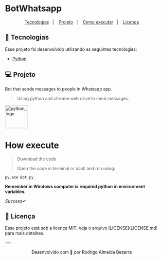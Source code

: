 # BotWhatsapp  

<p align="center">
  <a href="#tecnologias">Tecnologias</a>&nbsp;&nbsp;&nbsp;|&nbsp;&nbsp;&nbsp;
  <a href="#projeto">Projeto</a>&nbsp;&nbsp;&nbsp;|&nbsp;&nbsp;&nbsp;
  <a href="#how-execute">Como executar</a>&nbsp;&nbsp;&nbsp;|&nbsp;&nbsp;&nbsp;
  <a href="#licença">Licença</a>
</p>


## 🚀 Tecnologias

<p id="tecnologias">Esse projeto foi desenvolvido utilizando as seguintes tecnologias:</p>

- [Python](https://www.python.org/)


## 💻 Projeto

<p id="projeto">Bot that sends messages to people in Whatsapp app.</p> 

>Using python and chrome web drive to send messages.


<img src="https://camo.githubusercontent.com/888e388801f947dec7c3d843942c277af25fe2b1aed1821542c4e711f210312a/68747470733a2f2f75706c6f61642e77696b696d656469612e6f72672f77696b6970656469612f636f6d6d6f6e732f7468756d622f632f63332f507974686f6e2d6c6f676f2d6e6f746578742e7376672f37363870782d507974686f6e2d6c6f676f2d6e6f746578742e7376672e706e67" alt="python_logo" width="75px"/>

# How execute 

> <p id="how-execute">Download the code</p>
> <p>Open the code in terminal or bash and run using:</p>
  ```py.exe Bot.py```
  
**Remember in Windows computer is required python in environment variables.**

*_Success✔_*

## 📝 Licença

<p id="licença">Esse projeto está sob a licença MIT. Veja o arquivo [LICENSE](LICENSE.md) para mais detalhes.</p>
---

<p align="center">Desenvolvido com 💙 por Rodrigo Almeida Bezerra</p>

